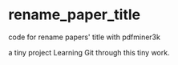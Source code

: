 # rename_paper_title
code for rename papers' title with pdfminer3k

a tiny project
Learning Git through this tiny work.
